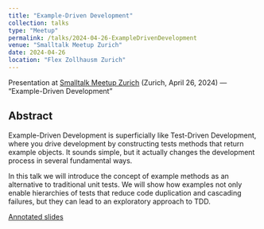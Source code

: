 ```yaml
---
title: "Example-Driven Development"
collection: talks
type: "Meetup"
permalink: /talks/2024-04-26-ExampleDrivenDevelopment
venue: "Smalltalk Meetup Zurich"
date: 2024-04-26
location: "Flex Zollhausm Zurich"
---
```


Presentation at [Smalltalk Meetup Zurich](https://zurich.smalltalk.world) (Zurich, April 26, 2024) — “Example-Driven Development”

## Abstract

Example-Driven Development is superficially like Test-Driven Development, where you drive development by constructing tests methods that return example objects.
It sounds simple, but it actually changes the development process in several fundamental ways.

In this talk we will introduce the concept of example methods as an alternative to traditional unit tests. We will show how examples not only enable hierarchies of tests that reduce code duplication and cascading failures, but they can lead to an exploratory approach to TDD.

[Annotated slides](https://www.oscar.nierstrasz.org/files/slides/EDDSlideshow/)
